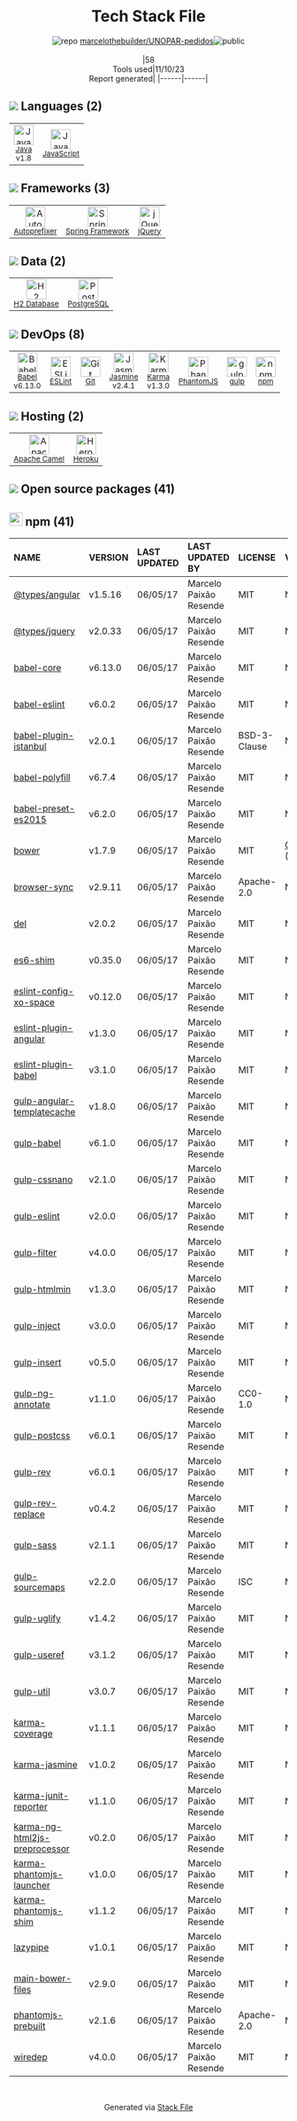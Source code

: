 <!--
--- Readme.md Snippet without images Start ---
## Tech Stack
marcelothebuilder/UNOPAR-pedidos is built on the following main stack:
- [Heroku](https://www.heroku.com) – Platform as a Service
- [Jasmine](http://jasmine.github.io/) – Javascript Testing Framework
- [gulp](http://gulpjs.com/) – JS Build Tools / JS Task Runners
- [Java](https://www.java.com) – Languages
- [jQuery](http://jquery.com/) – Javascript UI Libraries
- [PostgreSQL](http://www.postgresql.org/) – Databases
- [JavaScript](https://developer.mozilla.org/en-US/docs/Web/JavaScript) – Languages
- [Karma](http://karma-runner.github.io/) – Browser Testing
- [PhantomJS](https://phantomjs.org/) – Headless Browsers
- [Spring Framework](https://spring.io/projects/spring-framework) – Frameworks (Full Stack)
- [Autoprefixer](https://github.com/postcss/autoprefixer) – CSS Pre-processors / Extensions
- [Babel](http://babeljs.io/) – JavaScript Compilers
- [H2 Database](http://www.h2database.com/) – Databases
- [Apache Camel](https://camel.apache.org/) – Platform as a Service
- [ESLint](http://eslint.org/) – Code Review

Full tech stack [here](/techstack.md)
--- Readme.md Snippet without images End ---

--- Readme.md Snippet with images Start ---
## Tech Stack
marcelothebuilder/UNOPAR-pedidos is built on the following main stack:
- <img width='25' height='25' src='https://img.stackshare.io/service/133/3wgIDj3j.png' alt='Heroku'/> [Heroku](https://www.heroku.com) – Platform as a Service
- <img width='25' height='25' src='https://img.stackshare.io/service/831/7c0b595409af531b9cdeb07f8c513e8b.png' alt='Jasmine'/> [Jasmine](http://jasmine.github.io/) – Javascript Testing Framework
- <img width='25' height='25' src='https://img.stackshare.io/service/844/iruTC031.png' alt='gulp'/> [gulp](http://gulpjs.com/) – JS Build Tools / JS Task Runners
- <img width='25' height='25' src='https://img.stackshare.io/service/995/K85ZWV2F.png' alt='Java'/> [Java](https://www.java.com) – Languages
- <img width='25' height='25' src='https://img.stackshare.io/service/1021/lxEKmMnB_400x400.jpg' alt='jQuery'/> [jQuery](http://jquery.com/) – Javascript UI Libraries
- <img width='25' height='25' src='https://img.stackshare.io/service/1028/ASOhU5xJ.png' alt='PostgreSQL'/> [PostgreSQL](http://www.postgresql.org/) – Databases
- <img width='25' height='25' src='https://img.stackshare.io/service/1209/javascript.jpeg' alt='JavaScript'/> [JavaScript](https://developer.mozilla.org/en-US/docs/Web/JavaScript) – Languages
- <img width='25' height='25' src='https://img.stackshare.io/service/1420/TidYGd6a.png' alt='Karma'/> [Karma](http://karma-runner.github.io/) – Browser Testing
- <img width='25' height='25' src='https://img.stackshare.io/service/1832/phantomjs.png' alt='PhantomJS'/> [PhantomJS](https://phantomjs.org/) – Headless Browsers
- <img width='25' height='25' src='https://img.stackshare.io/service/2006/spring-framework-project-logo.png' alt='Spring Framework'/> [Spring Framework](https://spring.io/projects/spring-framework) – Frameworks (Full Stack)
- <img width='25' height='25' src='https://img.stackshare.io/service/2202/72d087642cfce6fef6f2dabec5bf49e8_400x400.png' alt='Autoprefixer'/> [Autoprefixer](https://github.com/postcss/autoprefixer) – CSS Pre-processors / Extensions
- <img width='25' height='25' src='https://img.stackshare.io/service/2739/-1wfGjNw.png' alt='Babel'/> [Babel](http://babeljs.io/) – JavaScript Compilers
- <img width='25' height='25' src='https://img.stackshare.io/service/3105/h2-logo_square_400x400.png' alt='H2 Database'/> [H2 Database](http://www.h2database.com/) – Databases
- <img width='25' height='25' src='https://img.stackshare.io/service/3276/xWt1RFo6_400x400.jpg' alt='Apache Camel'/> [Apache Camel](https://camel.apache.org/) – Platform as a Service
- <img width='25' height='25' src='https://img.stackshare.io/service/3337/Q4L7Jncy.jpg' alt='ESLint'/> [ESLint](http://eslint.org/) – Code Review

Full tech stack [here](/techstack.md)
--- Readme.md Snippet with images End ---
-->
<div align="center">

# Tech Stack File
![](https://img.stackshare.io/repo.svg "repo") [marcelothebuilder/UNOPAR-pedidos](https://github.com/marcelothebuilder/UNOPAR-pedidos)![](https://img.stackshare.io/public_badge.svg "public")
<br/><br/>
|58<br/>Tools used|11/10/23 <br/>Report generated|
|------|------|
</div>

## <img src='https://img.stackshare.io/languages.svg'/> Languages (2)
<table><tr>
  <td align='center'>
  <img width='36' height='36' src='https://img.stackshare.io/service/995/K85ZWV2F.png' alt='Java'>
  <br>
  <sub><a href="https://www.java.com">Java</a></sub>
  <br>
  <sub>v1.8</sub>
</td>

<td align='center'>
  <img width='36' height='36' src='https://img.stackshare.io/service/1209/javascript.jpeg' alt='JavaScript'>
  <br>
  <sub><a href="https://developer.mozilla.org/en-US/docs/Web/JavaScript">JavaScript</a></sub>
  <br>
  <sub></sub>
</td>

</tr>
</table>

## <img src='https://img.stackshare.io/frameworks.svg'/> Frameworks (3)
<table><tr>
  <td align='center'>
  <img width='36' height='36' src='https://img.stackshare.io/service/2202/72d087642cfce6fef6f2dabec5bf49e8_400x400.png' alt='Autoprefixer'>
  <br>
  <sub><a href="https://github.com/postcss/autoprefixer">Autoprefixer</a></sub>
  <br>
  <sub></sub>
</td>

<td align='center'>
  <img width='36' height='36' src='https://img.stackshare.io/service/2006/spring-framework-project-logo.png' alt='Spring Framework'>
  <br>
  <sub><a href="https://spring.io/projects/spring-framework">Spring Framework</a></sub>
  <br>
  <sub></sub>
</td>

<td align='center'>
  <img width='36' height='36' src='https://img.stackshare.io/service/1021/lxEKmMnB_400x400.jpg' alt='jQuery'>
  <br>
  <sub><a href="http://jquery.com/">jQuery</a></sub>
  <br>
  <sub></sub>
</td>

</tr>
</table>

## <img src='https://img.stackshare.io/databases.svg'/> Data (2)
<table><tr>
  <td align='center'>
  <img width='36' height='36' src='https://img.stackshare.io/service/3105/h2-logo_square_400x400.png' alt='H2 Database'>
  <br>
  <sub><a href="http://www.h2database.com/">H2 Database</a></sub>
  <br>
  <sub></sub>
</td>

<td align='center'>
  <img width='36' height='36' src='https://img.stackshare.io/service/1028/ASOhU5xJ.png' alt='PostgreSQL'>
  <br>
  <sub><a href="http://www.postgresql.org/">PostgreSQL</a></sub>
  <br>
  <sub></sub>
</td>

</tr>
</table>

## <img src='https://img.stackshare.io/devops.svg'/> DevOps (8)
<table><tr>
  <td align='center'>
  <img width='36' height='36' src='https://img.stackshare.io/service/2739/-1wfGjNw.png' alt='Babel'>
  <br>
  <sub><a href="http://babeljs.io/">Babel</a></sub>
  <br>
  <sub>v6.13.0</sub>
</td>

<td align='center'>
  <img width='36' height='36' src='https://img.stackshare.io/service/3337/Q4L7Jncy.jpg' alt='ESLint'>
  <br>
  <sub><a href="http://eslint.org/">ESLint</a></sub>
  <br>
  <sub></sub>
</td>

<td align='center'>
  <img width='36' height='36' src='https://img.stackshare.io/service/1046/git.png' alt='Git'>
  <br>
  <sub><a href="http://git-scm.com/">Git</a></sub>
  <br>
  <sub></sub>
</td>

<td align='center'>
  <img width='36' height='36' src='https://img.stackshare.io/service/831/7c0b595409af531b9cdeb07f8c513e8b.png' alt='Jasmine'>
  <br>
  <sub><a href="http://jasmine.github.io/">Jasmine</a></sub>
  <br>
  <sub>v2.4.1</sub>
</td>

<td align='center'>
  <img width='36' height='36' src='https://img.stackshare.io/service/1420/TidYGd6a.png' alt='Karma'>
  <br>
  <sub><a href="http://karma-runner.github.io/">Karma</a></sub>
  <br>
  <sub>v1.3.0</sub>
</td>

<td align='center'>
  <img width='36' height='36' src='https://img.stackshare.io/service/1832/phantomjs.png' alt='PhantomJS'>
  <br>
  <sub><a href="https://phantomjs.org/">PhantomJS</a></sub>
  <br>
  <sub></sub>
</td>

<td align='center'>
  <img width='36' height='36' src='https://img.stackshare.io/service/844/iruTC031.png' alt='gulp'>
  <br>
  <sub><a href="http://gulpjs.com/">gulp</a></sub>
  <br>
  <sub></sub>
</td>

<td align='center'>
  <img width='36' height='36' src='https://img.stackshare.io/service/1120/lejvzrnlpb308aftn31u.png' alt='npm'>
  <br>
  <sub><a href="https://www.npmjs.com/">npm</a></sub>
  <br>
  <sub></sub>
</td>

</tr>
</table>

## <img src='https://img.stackshare.io/hosting.svg'/> Hosting (2)
<table><tr>
  <td align='center'>
  <img width='36' height='36' src='https://img.stackshare.io/service/3276/xWt1RFo6_400x400.jpg' alt='Apache Camel'>
  <br>
  <sub><a href="https://camel.apache.org/">Apache Camel</a></sub>
  <br>
  <sub></sub>
</td>

<td align='center'>
  <img width='36' height='36' src='https://img.stackshare.io/service/133/3wgIDj3j.png' alt='Heroku'>
  <br>
  <sub><a href="https://www.heroku.com">Heroku</a></sub>
  <br>
  <sub></sub>
</td>

</tr>
</table>


## <img src='https://img.stackshare.io/group.svg' /> Open source packages (41)</h2>

## <img width='24' height='24' src='https://img.stackshare.io/service/1120/lejvzrnlpb308aftn31u.png'/> npm (41)

|NAME|VERSION|LAST UPDATED|LAST UPDATED BY|LICENSE|VULNERABILITIES|
|:------|:------|:------|:------|:------|:------|
|[@types/angular](https://www.npmjs.com/@types/angular)|v1.5.16|06/05/17|Marcelo Paixão Resende |MIT|N/A|
|[@types/jquery](https://www.npmjs.com/@types/jquery)|v2.0.33|06/05/17|Marcelo Paixão Resende |MIT|N/A|
|[babel-core](https://www.npmjs.com/babel-core)|v6.13.0|06/05/17|Marcelo Paixão Resende |MIT|N/A|
|[babel-eslint](https://www.npmjs.com/babel-eslint)|v6.0.2|06/05/17|Marcelo Paixão Resende |MIT|N/A|
|[babel-plugin-istanbul](https://www.npmjs.com/babel-plugin-istanbul)|v2.0.1|06/05/17|Marcelo Paixão Resende |BSD-3-Clause|N/A|
|[babel-polyfill](https://www.npmjs.com/babel-polyfill)|v6.7.4|06/05/17|Marcelo Paixão Resende |MIT|N/A|
|[babel-preset-es2015](https://www.npmjs.com/babel-preset-es2015)|v6.2.0|06/05/17|Marcelo Paixão Resende |MIT|N/A|
|[bower](https://www.npmjs.com/bower)|v1.7.9|06/05/17|Marcelo Paixão Resende |MIT|[CVE-2019-5484](https://github.com/advisories/GHSA-p6mr-pxg4-68hx) (High)|
|[browser-sync](https://www.npmjs.com/browser-sync)|v2.9.11|06/05/17|Marcelo Paixão Resende |Apache-2.0|N/A|
|[del](https://www.npmjs.com/del)|v2.0.2|06/05/17|Marcelo Paixão Resende |MIT|N/A|
|[es6-shim](https://www.npmjs.com/es6-shim)|v0.35.0|06/05/17|Marcelo Paixão Resende |MIT|N/A|
|[eslint-config-xo-space](https://www.npmjs.com/eslint-config-xo-space)|v0.12.0|06/05/17|Marcelo Paixão Resende |MIT|N/A|
|[eslint-plugin-angular](https://www.npmjs.com/eslint-plugin-angular)|v1.3.0|06/05/17|Marcelo Paixão Resende |MIT|N/A|
|[eslint-plugin-babel](https://www.npmjs.com/eslint-plugin-babel)|v3.1.0|06/05/17|Marcelo Paixão Resende |MIT|N/A|
|[gulp-angular-templatecache](https://www.npmjs.com/gulp-angular-templatecache)|v1.8.0|06/05/17|Marcelo Paixão Resende |MIT|N/A|
|[gulp-babel](https://www.npmjs.com/gulp-babel)|v6.1.0|06/05/17|Marcelo Paixão Resende |MIT|N/A|
|[gulp-cssnano](https://www.npmjs.com/gulp-cssnano)|v2.1.0|06/05/17|Marcelo Paixão Resende |MIT|N/A|
|[gulp-eslint](https://www.npmjs.com/gulp-eslint)|v2.0.0|06/05/17|Marcelo Paixão Resende |MIT|N/A|
|[gulp-filter](https://www.npmjs.com/gulp-filter)|v4.0.0|06/05/17|Marcelo Paixão Resende |MIT|N/A|
|[gulp-htmlmin](https://www.npmjs.com/gulp-htmlmin)|v1.3.0|06/05/17|Marcelo Paixão Resende |MIT|N/A|
|[gulp-inject](https://www.npmjs.com/gulp-inject)|v3.0.0|06/05/17|Marcelo Paixão Resende |MIT|N/A|
|[gulp-insert](https://www.npmjs.com/gulp-insert)|v0.5.0|06/05/17|Marcelo Paixão Resende |MIT|N/A|
|[gulp-ng-annotate](https://www.npmjs.com/gulp-ng-annotate)|v1.1.0|06/05/17|Marcelo Paixão Resende |CC0-1.0|N/A|
|[gulp-postcss](https://www.npmjs.com/gulp-postcss)|v6.0.1|06/05/17|Marcelo Paixão Resende |MIT|N/A|
|[gulp-rev](https://www.npmjs.com/gulp-rev)|v6.0.1|06/05/17|Marcelo Paixão Resende |MIT|N/A|
|[gulp-rev-replace](https://www.npmjs.com/gulp-rev-replace)|v0.4.2|06/05/17|Marcelo Paixão Resende |MIT|N/A|
|[gulp-sass](https://www.npmjs.com/gulp-sass)|v2.1.1|06/05/17|Marcelo Paixão Resende |MIT|N/A|
|[gulp-sourcemaps](https://www.npmjs.com/gulp-sourcemaps)|v2.2.0|06/05/17|Marcelo Paixão Resende |ISC|N/A|
|[gulp-uglify](https://www.npmjs.com/gulp-uglify)|v1.4.2|06/05/17|Marcelo Paixão Resende |MIT|N/A|
|[gulp-useref](https://www.npmjs.com/gulp-useref)|v3.1.2|06/05/17|Marcelo Paixão Resende |MIT|N/A|
|[gulp-util](https://www.npmjs.com/gulp-util)|v3.0.7|06/05/17|Marcelo Paixão Resende |MIT|N/A|
|[karma-coverage](https://www.npmjs.com/karma-coverage)|v1.1.1|06/05/17|Marcelo Paixão Resende |MIT|N/A|
|[karma-jasmine](https://www.npmjs.com/karma-jasmine)|v1.0.2|06/05/17|Marcelo Paixão Resende |MIT|N/A|
|[karma-junit-reporter](https://www.npmjs.com/karma-junit-reporter)|v1.1.0|06/05/17|Marcelo Paixão Resende |MIT|N/A|
|[karma-ng-html2js-preprocessor](https://www.npmjs.com/karma-ng-html2js-preprocessor)|v0.2.0|06/05/17|Marcelo Paixão Resende |MIT|N/A|
|[karma-phantomjs-launcher](https://www.npmjs.com/karma-phantomjs-launcher)|v1.0.0|06/05/17|Marcelo Paixão Resende |MIT|N/A|
|[karma-phantomjs-shim](https://www.npmjs.com/karma-phantomjs-shim)|v1.1.2|06/05/17|Marcelo Paixão Resende |MIT|N/A|
|[lazypipe](https://www.npmjs.com/lazypipe)|v1.0.1|06/05/17|Marcelo Paixão Resende |MIT|N/A|
|[main-bower-files](https://www.npmjs.com/main-bower-files)|v2.9.0|06/05/17|Marcelo Paixão Resende |MIT|N/A|
|[phantomjs-prebuilt](https://www.npmjs.com/phantomjs-prebuilt)|v2.1.6|06/05/17|Marcelo Paixão Resende |Apache-2.0|N/A|
|[wiredep](https://www.npmjs.com/wiredep)|v4.0.0|06/05/17|Marcelo Paixão Resende |MIT|N/A|

<br/>
<div align='center'>

Generated via [Stack File](https://github.com/apps/stack-file)
